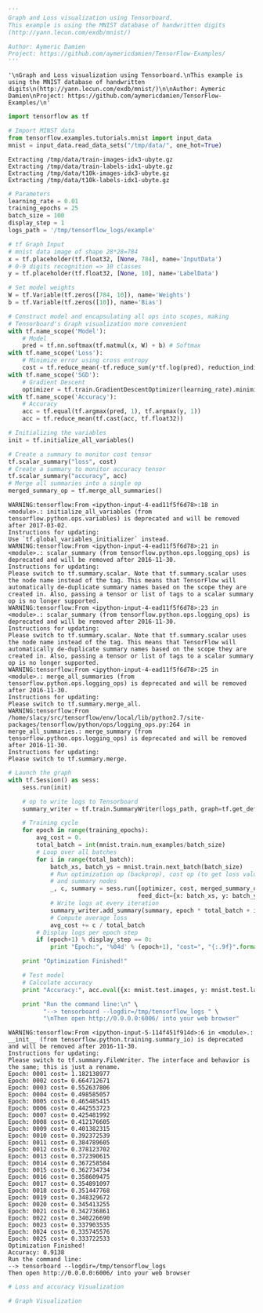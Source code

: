 

```python
'''
Graph and Loss visualization using Tensorboard.
This example is using the MNIST database of handwritten digits
(http://yann.lecun.com/exdb/mnist/)

Author: Aymeric Damien
Project: https://github.com/aymericdamien/TensorFlow-Examples/
'''
```




    '\nGraph and Loss visualization using Tensorboard.\nThis example is using the MNIST database of handwritten digits\n(http://yann.lecun.com/exdb/mnist/)\n\nAuthor: Aymeric Damien\nProject: https://github.com/aymericdamien/TensorFlow-Examples/\n'




```python
import tensorflow as tf

# Import MINST data
from tensorflow.examples.tutorials.mnist import input_data
mnist = input_data.read_data_sets("/tmp/data/", one_hot=True)
```

    Extracting /tmp/data/train-images-idx3-ubyte.gz
    Extracting /tmp/data/train-labels-idx1-ubyte.gz
    Extracting /tmp/data/t10k-images-idx3-ubyte.gz
    Extracting /tmp/data/t10k-labels-idx1-ubyte.gz



```python
# Parameters
learning_rate = 0.01
training_epochs = 25
batch_size = 100
display_step = 1
logs_path = '/tmp/tensorflow_logs/example'

# tf Graph Input
# mnist data image of shape 28*28=784
x = tf.placeholder(tf.float32, [None, 784], name='InputData')
# 0-9 digits recognition => 10 classes
y = tf.placeholder(tf.float32, [None, 10], name='LabelData')

# Set model weights
W = tf.Variable(tf.zeros([784, 10]), name='Weights')
b = tf.Variable(tf.zeros([10]), name='Bias')
```


```python
# Construct model and encapsulating all ops into scopes, making
# Tensorboard's Graph visualization more convenient
with tf.name_scope('Model'):
    # Model
    pred = tf.nn.softmax(tf.matmul(x, W) + b) # Softmax
with tf.name_scope('Loss'):
    # Minimize error using cross entropy
    cost = tf.reduce_mean(-tf.reduce_sum(y*tf.log(pred), reduction_indices=1))
with tf.name_scope('SGD'):
    # Gradient Descent
    optimizer = tf.train.GradientDescentOptimizer(learning_rate).minimize(cost)
with tf.name_scope('Accuracy'):
    # Accuracy
    acc = tf.equal(tf.argmax(pred, 1), tf.argmax(y, 1))
    acc = tf.reduce_mean(tf.cast(acc, tf.float32))

# Initializing the variables
init = tf.initialize_all_variables()

# Create a summary to monitor cost tensor
tf.scalar_summary("loss", cost)
# Create a summary to monitor accuracy tensor
tf.scalar_summary("accuracy", acc)
# Merge all summaries into a single op
merged_summary_op = tf.merge_all_summaries()
```

    WARNING:tensorflow:From <ipython-input-4-ead11f5f6d78>:18 in <module>.: initialize_all_variables (from tensorflow.python.ops.variables) is deprecated and will be removed after 2017-03-02.
    Instructions for updating:
    Use `tf.global_variables_initializer` instead.
    WARNING:tensorflow:From <ipython-input-4-ead11f5f6d78>:21 in <module>.: scalar_summary (from tensorflow.python.ops.logging_ops) is deprecated and will be removed after 2016-11-30.
    Instructions for updating:
    Please switch to tf.summary.scalar. Note that tf.summary.scalar uses the node name instead of the tag. This means that TensorFlow will automatically de-duplicate summary names based on the scope they are created in. Also, passing a tensor or list of tags to a scalar summary op is no longer supported.
    WARNING:tensorflow:From <ipython-input-4-ead11f5f6d78>:23 in <module>.: scalar_summary (from tensorflow.python.ops.logging_ops) is deprecated and will be removed after 2016-11-30.
    Instructions for updating:
    Please switch to tf.summary.scalar. Note that tf.summary.scalar uses the node name instead of the tag. This means that TensorFlow will automatically de-duplicate summary names based on the scope they are created in. Also, passing a tensor or list of tags to a scalar summary op is no longer supported.
    WARNING:tensorflow:From <ipython-input-4-ead11f5f6d78>:25 in <module>.: merge_all_summaries (from tensorflow.python.ops.logging_ops) is deprecated and will be removed after 2016-11-30.
    Instructions for updating:
    Please switch to tf.summary.merge_all.
    WARNING:tensorflow:From /home/slacy/src/tensorflow/env/local/lib/python2.7/site-packages/tensorflow/python/ops/logging_ops.py:264 in merge_all_summaries.: merge_summary (from tensorflow.python.ops.logging_ops) is deprecated and will be removed after 2016-11-30.
    Instructions for updating:
    Please switch to tf.summary.merge.



```python
# Launch the graph
with tf.Session() as sess:
    sess.run(init)

    # op to write logs to Tensorboard
    summary_writer = tf.train.SummaryWriter(logs_path, graph=tf.get_default_graph())

    # Training cycle
    for epoch in range(training_epochs):
        avg_cost = 0.
        total_batch = int(mnist.train.num_examples/batch_size)
        # Loop over all batches
        for i in range(total_batch):
            batch_xs, batch_ys = mnist.train.next_batch(batch_size)
            # Run optimization op (backprop), cost op (to get loss value)
            # and summary nodes
            _, c, summary = sess.run([optimizer, cost, merged_summary_op],
                                     feed_dict={x: batch_xs, y: batch_ys})
            # Write logs at every iteration
            summary_writer.add_summary(summary, epoch * total_batch + i)
            # Compute average loss
            avg_cost += c / total_batch
        # Display logs per epoch step
        if (epoch+1) % display_step == 0:
            print "Epoch:", '%04d' % (epoch+1), "cost=", "{:.9f}".format(avg_cost)

    print "Optimization Finished!"

    # Test model
    # Calculate accuracy
    print "Accuracy:", acc.eval({x: mnist.test.images, y: mnist.test.labels})

    print "Run the command line:\n" \
          "--> tensorboard --logdir=/tmp/tensorflow_logs " \
          "\nThen open http://0.0.0.0:6006/ into your web browser"
```

    WARNING:tensorflow:From <ipython-input-5-114f451f914d>:6 in <module>.: __init__ (from tensorflow.python.training.summary_io) is deprecated and will be removed after 2016-11-30.
    Instructions for updating:
    Please switch to tf.summary.FileWriter. The interface and behavior is the same; this is just a rename.
    Epoch: 0001 cost= 1.182138977
    Epoch: 0002 cost= 0.664712671
    Epoch: 0003 cost= 0.552637806
    Epoch: 0004 cost= 0.498585057
    Epoch: 0005 cost= 0.465485415
    Epoch: 0006 cost= 0.442553723
    Epoch: 0007 cost= 0.425481992
    Epoch: 0008 cost= 0.412176605
    Epoch: 0009 cost= 0.401382315
    Epoch: 0010 cost= 0.392372539
    Epoch: 0011 cost= 0.384789605
    Epoch: 0012 cost= 0.378123702
    Epoch: 0013 cost= 0.372390615
    Epoch: 0014 cost= 0.367258584
    Epoch: 0015 cost= 0.362734734
    Epoch: 0016 cost= 0.358609475
    Epoch: 0017 cost= 0.354891097
    Epoch: 0018 cost= 0.351447768
    Epoch: 0019 cost= 0.348329672
    Epoch: 0020 cost= 0.345413255
    Epoch: 0021 cost= 0.342736861
    Epoch: 0022 cost= 0.340226690
    Epoch: 0023 cost= 0.337903535
    Epoch: 0024 cost= 0.335745576
    Epoch: 0025 cost= 0.333722533
    Optimization Finished!
    Accuracy: 0.9138
    Run the command line:
    --> tensorboard --logdir=/tmp/tensorflow_logs 
    Then open http://0.0.0.0:6006/ into your web browser



```python
# Loss and accuracy Visualization
```


```python
# Graph Visualization
```


```python

```
